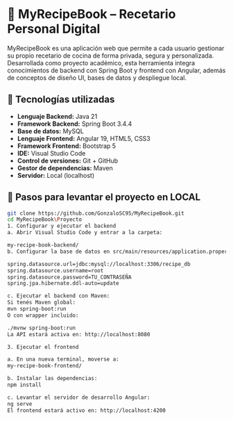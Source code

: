 # 📘 MyRecipeBook – Recetario Personal Digital

MyRecipeBook es una aplicación web que permite a cada usuario gestionar su propio recetario de cocina de forma privada, segura y personalizada. Desarrollada como proyecto académico, esta herramienta integra conocimientos de backend con Spring Boot y frontend con Angular, además de conceptos de diseño UI, bases de datos y despliegue local.

## 🔧 Tecnologías utilizadas

- **Lenguaje Backend:** Java 21
- **Framework Backend:** Spring Boot 3.4.4
- **Base de datos:** MySQL
- **Lenguaje Frontend:** Angular 19, HTML5, CSS3
- **Framework Frontend:** Bootstrap 5
- **IDE:** Visual Studio Code
- **Control de versiones:** Git + GitHub
- **Gestor de dependencias:** Maven
- **Servidor:** Local (localhost)

## 🚀 Pasos para levantar el proyecto en LOCAL

```bash
git clone https://github.com/GonzaloSC95/MyRecipeBook.git
cd MyRecipeBook\Proyecto
1. Configurar y ejecutar el backend
a. Abrir Visual Studio Code y entrar a la carpeta:

my-recipe-book-backend/
b. Configurar la base de datos en src/main/resources/application.properties:

spring.datasource.url=jdbc:mysql://localhost:3306/recipe_db
spring.datasource.username=root
spring.datasource.password=TU_CONTRASEÑA
spring.jpa.hibernate.ddl-auto=update

c. Ejecutar el backend con Maven:
Si tenés Maven global:
mvn spring-boot:run
O con wrapper incluido:

./mvnw spring-boot:run
La API estará activa en: http://localhost:8080

3. Ejecutar el frontend

a. En una nueva terminal, moverse a:
my-recipe-book-frontend/

b. Instalar las dependencias:
npm install

c. Levantar el servidor de desarrollo Angular:
ng serve
El frontend estará activo en: http://localhost:4200

```
